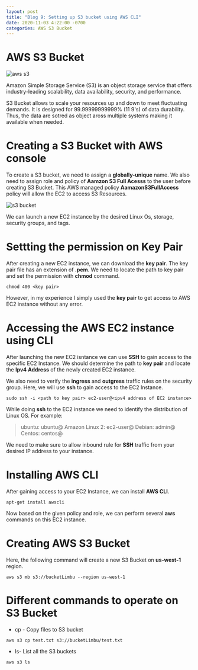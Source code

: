 ```yaml
---
layout: post
title: "Blog 9: Setting up S3 bucket using AWS CLI" 
date: 2020-11-03 4:22:00 -0700
categories: AWS S3 Bucket
---
```


# AWS S3 Bucket

![aws s3](/assets/images/blog_9/aws_s3.png)

Amazon Simple Storage Service (S3) is an object storage service that offers industry-leading
scalability, data availability, security, and performance. 

S3 Bucket allows to scale your resources up and down to meet fluctuating demands. It is designed
for 99.99999999999% (11 9's) of data durability. Thus, the data are sotred as object aross multiple
systems making it available when needed.

# Creating a S3 Bucket with AWS console

To create a S3 bucket, we need to assign a **globally-unique** name. We also need to assign role and policy 
of **Aamzon S3 Full Acesss** to the user before creating S3 Bucket. This AWS managed policy **AamazonS3FullAccess** policy will allow 
the EC2 to access S3 Resources.

![s3 bucket](/assets/images/blog_9/bucket.png)

We can launch a new EC2 instance by the desired Linux Os, storage, security groups, and tags.

# Settting the permission on Key Pair

After creating a new EC2 instance, we can download the **key pair**. The key pair file has an extension of **.pem**.
We need to locate the path to key pair and set the permission with **chmod** command.

```
chmod 400 <key pair>
```

However, in my experience I simply used the **key pair** to get access to AWS EC2 instance without any error.


# Accessing the AWS EC2 instance using CLI

After launching the new EC2 isntance we can use **SSH** to gain access to the specific EC2 Instance.
We should determine the path to **key pair** and locate the **Ipv4 Address** of the newly created EC2 instance. 

We also need to verify the **ingress** and **outgress** traffic rules on the security group. 
Here, we will use **ssh** to gain access to the EC2 Instance. 

```
sudo ssh -i <path to key pair> ec2-user@<ipv4 address of EC2 instance>
```

While doing **ssh** to the EC2 instance we need to identify the distribution of Linux OS.
For example:

> ubuntu: ubuntu@<ipv4 address>
> Amazon Linux 2: ec2-user@<ipv4 address>
> Debian: admin@<ipv4 address>
> Centos: centos@<ipv4 address>
 
We need to make sure to allow inbound rule for **SSH** traffic from your desired IP address to your instance.

# Installing AWS CLI

After gaining access to your EC2 Instance, we can install **AWS CLI**.

```
apt-get install awscli
``` 
Now based on the given policy and role, we can perform several **aws** commands on this EC2 instance.

# Creating AWS S3 Bucket

Here, the following command will create a new S3 Bucket on **us-west-1** region.

```
aws s3 mb s3://bucketLimbu --region us-west-1
```

# Different commands to operate on S3 Bucket

* cp - Copy files to S3 bucket

```
aws s3 cp test.txt s3://bucketLimbu/test.txt
```

* ls- List all the S3 buckets

```
aws s3 ls
```

